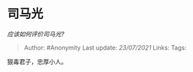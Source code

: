 # 司马光
*应该如何评价司马光?*

> Author: #Anonymity
> Last update: *23/07/2021* 
> Links:
> Tags:   

 
狠毒君子，忠厚小人。



